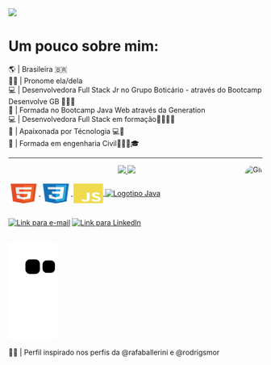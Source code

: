 <img src="https://user-images.githubusercontent.com/90638175/158690960-739c11a7-644f-49be-a8bc-d89e0770fb32.png"/>


<h1>Um pouco sobre mim:</h1>
🌎 | Brasileira 🇧🇷</br>
👩🏽 | Pronome ela/dela</br>
💻 | Desenvolvedora Full Stack Jr no Grupo Boticário - através do Bootcamp Desenvolve GB 👩🏽‍💻</br>
🧠 | Formada no Bootcamp Java Web através da Generation</br>
💻 | Desenvolvedora Full Stack em formação🏿👩🏽‍💻</br>
💖 | Apaixonada por Técnologia 💻🔌</br>
🏫 | Formada em engenharia Civil👷🏽‍♀️🎓</br>

<hr>
  <img align="right" alt="Gif" height="150" style="border-radius:50px" src="https://i.imgur.com/NI7RqF1.gif">

<div align="center">
  <a href="https://github.com/Danyelleac">
  <img height="160em" src="https://github-readme-stats.vercel.app/api?username=Danyelleac&show_icons=true&theme=synthwave&include_all_commits=true&count_private=true"/>
  <img height="160em" src="https://github-readme-stats.vercel.app/api/top-langs/?username=Danyelleac&layout=compact&langs_count=7&theme=synthwave"/>
 </div>
<div style="display: inline_block"><br>
  <img align="center" alt="Logotipo HTML" height="40" width="60" src="https://raw.githubusercontent.com/devicons/devicon/master/icons/html5/html5-original.svg">
  <img align="center" alt="Logotipo CSS" height="40" width="60" src="https://raw.githubusercontent.com/devicons/devicon/master/icons/css3/css3-original.svg">
  <img align="center" alt="Logotipo Js" height="40" width="60" src="https://raw.githubusercontent.com/devicons/devicon/master/icons/javascript/javascript-plain.svg">
  <img align="center" alt="Logotipo Java" height="40" width="60"  src="https://cdn.jsdelivr.net/gh/devicons/devicon/icons/java/java-original.svg">
 
</div>
  
  ##
 
<div> 
  <a href = "mailto:danyelleacandido@gmail.com"><img alt="Link para e-mail"  height="40"  width="150" src="https://img.shields.io/badge/-Gmail-%23333?style=for-the-badge&logo=gmail&logoColor=white" target="_blank"></a>
  <a href="https://www.linkedin.com/in/Danyelleac" target="_blank"><img alt="Link para LinkedIn"  height="40"  width="150" src="https://img.shields.io/badge/-LinkedIn-%230077B5?style=for-the-badge&logo=linkedin&logoColor=white" target="_blank"></a> 
  </br>
  </br>
  

  
   ![Snake animation](https://github.com/Danyelleac/Danyelleac/blob/output/github-contribution-grid-snake.svg)
 
 
</div>
  
 
🤝🏽 | Perfil inspirado nos perfis da @rafaballerini e @rodrigsmor </br>
  

